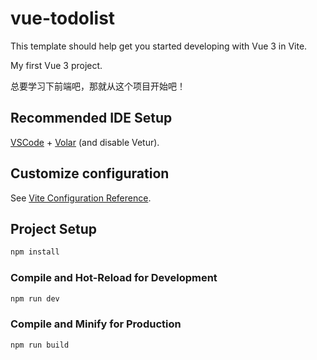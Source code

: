# vue-todolist

This template should help get you started developing with Vue 3 in Vite.

My first Vue 3 project.

总要学习下前端吧，那就从这个项目开始吧！


## Recommended IDE Setup

[VSCode](https://code.visualstudio.com/) + [Volar](https://marketplace.visualstudio.com/items?itemName=Vue.volar) (and disable Vetur).

## Customize configuration

See [Vite Configuration Reference](https://vitejs.dev/config/).

## Project Setup

```sh
npm install
```

### Compile and Hot-Reload for Development

```sh
npm run dev
```

### Compile and Minify for Production

```sh
npm run build
```
